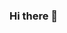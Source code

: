 ### Hi there 👋

<!--
**VISHNUSATHASIVAN** is a ✨ _special_ ✨ repository because its `README.md` (this file) appears on your GitHub profile.

Here are some ideas to get you started:

- 🔭 I’m currently working on www.The Art of Administration blogspot.com and About Horse races Blogspot .com 
- 🌱 I’m currently learning to give commandsto the computer to work .
- 👯 I’m looking to collaborate on github...
- 🤔 I’m looking for help with . Github..
- 💬 Ask me about the role of The Art of Administration blogspot.com
- 📫 How to reach me: jogheevishnusathasivan@gmail.com
- 😄 Pronouns: ...
- ⚡ Fun fact: ...
-->
